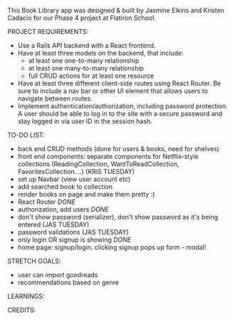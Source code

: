 This Book Library app was designed & built by Jasmine Elkins and Kristen Cadacio for our Phase 4 project at Flatiron School.

PROJECT REQUIREMENTS:

- Use a Rails API backend with a React frontend.
- Have at least three models on the backend, that include:
  - at least one one-to-many relationship
  - at least one many-to-many relationship
  - full CRUD actions for at least one resource
- Have at least three different client-side routes using React Router. Be sure to include a nav bar or other UI element that allows users to navigate between routes.
- Implement authentication/authorization, including password protection. A user should be able to log in to the site with a secure password and stay logged in via user ID in the session hash.

TO-DO LIST:

- back end CRUD methods (done for users & books, need for shelves)
- front end components: separate components for Netflix-style collections (ReadingCollection, WantToReadCollection, FavoritesCollection....) (KRIS TUESDAY)
- set up Navbar (view user account etc)
- add searched book to collection
- render books on page and make them pretty :)
- React Router _DONE_
- authorization, add users _DONE_
- don't show password (serializer), don't show password as it's being entered (JAS TUESDAY)
- password validations (JAS TUESDAY)
- only login OR signup is showing _DONE_
- home page: signup/login. clicking signup pops up form - modal!

STRETCH GOALS:

- user can import goodreads
- recommendations based on genre

LEARNINGS:

CREDITS:
